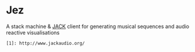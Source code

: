 # Jez

A stack machine & [JACK](1) client for generating musical sequences and audio
reactive visualisations

    [1]: http://www.jackaudio.org/
